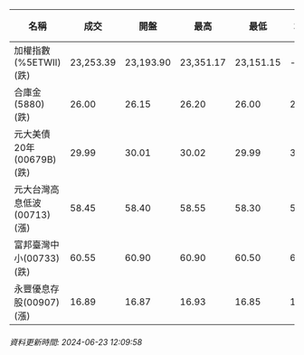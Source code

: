 | 名稱 | 成交 | 開盤 | 最高 | 最低 | 均價 | 成交金額(億) | 昨收 | 漲跌幅 | 漲跌 | 總量 | 昨量 | 振幅 |
| -------- | -------- | -------- | -------- |-------- | -------- | -------- |-------- |-------- |-------- | -------- | -------- |-------- |
|加權指數(%5ETWII) (跌)|23,253.39|23,193.90|23,351.17|23,151.15|-|6,281.28|23,406.10|0.65%|152.71|12,326,117|0|0.85%|
|合庫金(5880) (跌)|26.00|26.15|26.20|26.00|26.04|5.41|26.15|0.57%|0.15|20,780|8,093|0.76%|
|元大美債20年(00679B) (跌)|29.99|30.01|30.02|29.99|30.01|11.25|30.12|0.43%|0.13|37,480|46,094|0.10%|
|元大台灣高息低波(00713) (漲)|58.45|58.40|58.55|58.30|58.40|6.96|58.40|0.09%|0.05|11,911|14,753|0.43%|
|富邦臺灣中小(00733) (跌)|60.55|60.90|60.90|60.50|60.65|0.814|61.05|0.82%|0.50|1,342|1,805|0.66%|
|永豐優息存股(00907) (漲)|16.89|16.87|16.93|16.85|16.89|0.876|16.85|0.24%|0.04|5,189|6,714|0.47%|
###### 資料更新時間: 2024-06-23 12:09:58
